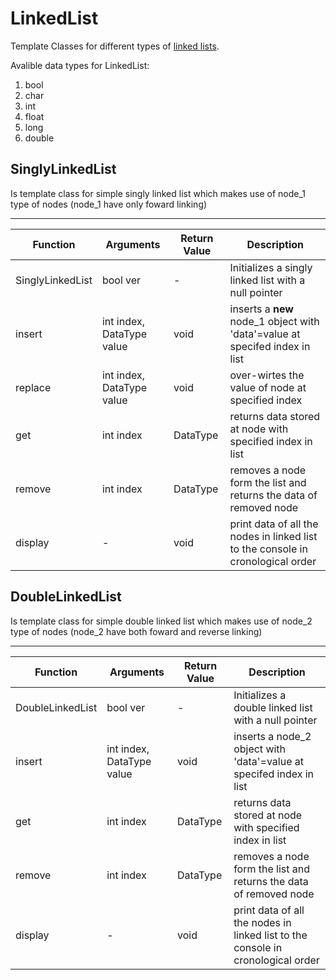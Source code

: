 # LinkedList

Template Classes for different types of [linked lists](https://www.geeksforgeeks.org/data-structures/linked-list/).

Avalible data types for LinkedList:
1. bool
1. char
1. int
1. float
1. long
1. double

## SinglyLinkedList

Is template class for simple singly linked list which makes use of node_1 type of nodes (node_1 have only foward linking)

---------------------------------------------------
Function | Arguments | Return Value | Description |
---------|-----------|--------------|-------------|
SinglyLinkedList | bool ver | - | Initializes a singly linked list with a null pointer
insert | int index, DataType value | void | inserts a **new** node_1 object with 'data'=value at specifed index in list
replace | int index, DataType value | void | over-wirtes the value of node at specified index
get | int index | DataType | returns data stored at node with specified index in list 
remove | int index | DataType | removes a node form the list and returns the data of removed node
display | - | void | print data of all the nodes in linked list to the console in cronological order

## DoubleLinkedList

Is template class for simple double linked list which makes use of node_2 type of nodes (node_2 have both foward and reverse linking)

---------------------------------------------------
Function | Arguments | Return Value | Description |
---------|-----------|--------------|-------------|
DoubleLinkedList | bool ver | - | Initializes a double linked list with a null pointer
insert | int index, DataType value | void | inserts a node_2 object with 'data'=value at specifed index in list
get | int index | DataType | returns data stored at node with specified index in list 
remove | int index | DataType | removes a node form the list and returns the data of removed node
display | - | void | print data of all the nodes in linked list to the console in cronological order

